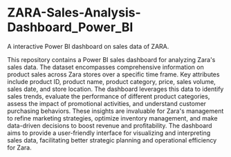 # ZARA-Sales-Analysis-Dashboard_Power_BI
A interactive Power BI dashboard on sales data of ZARA. 

This repository contains a Power BI sales dashboard for analyzing Zara's sales data. The dataset encompasses comprehensive information on product sales across Zara stores over a specific time frame. Key attributes include product ID, product name, product category, price, sales volume, sales date, and store location. The dashboard leverages this data to identify sales trends, evaluate the performance of different product categories, assess the impact of promotional activities, and understand customer purchasing behaviors. These insights are invaluable for Zara's management to refine marketing strategies, optimize inventory management, and make data-driven decisions to boost revenue and profitability. The dashboard aims to provide a user-friendly interface for visualizing and interpreting sales data, facilitating better strategic planning and operational efficiency for Zara.
